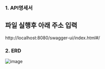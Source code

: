 ### 1. API명세서
## 파일 실행후 아래 주소 입력
http://localhost:8080/swagger-ui/index.html#/

### 2. ERD
![image](https://github.com/user-attachments/assets/d9a87743-b69b-4cd7-9a34-4d08df9eff8f)
